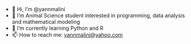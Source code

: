 - 👋 Hi, I’m @yannmalini
- 👀 I’m Animal Science student interested in programming, data analysis and mathematical modeling
- 🌱 I’m currently learning Python and R
- 📫 How to reach me: yannmalini@yahoo.com

<!---
yannmalini/yannmalini is a ✨ special ✨ repository because its `README.md` (this file) appears on your GitHub profile.
You can click the Preview link to take a look at your changes.
--->
